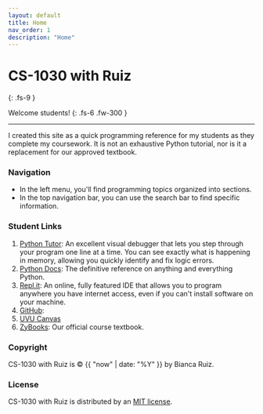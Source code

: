 ```yaml
---
layout: default
title: Home
nav_order: 1
description: "Home"
---
```


# CS-1030 with Ruiz
{: .fs-9 }

Welcome students!
{: .fs-6 .fw-300 }

---
I created this site as a quick programming reference for my students as they complete my coursework. It is not an exhaustive Python tutorial, nor is it a replacement for our approved textbook.

### Navigation
- In the left menu, you'll find programming topics organized into sections. 
- In the top navigation bar, you can use the search bar to find specific information.

### Student Links
1. [Python Tutor](): An excellent visual debugger that lets you step through your program one line at a time. You can see exactly what is happening in memory, allowing you quickly identify and fix logic errors. 
2. [Python Docs](): The definitive reference on anything and everything Python.
3. [Repl.it](https://repl.it/~): An online, fully featured IDE that allows you to program anywhere you have internet access, even if you can't install software on your machine. 
4. [GitHub](https://github.com/):
5. [UVU Canvas](https://uvu.instructure.com/)
6. [ZyBooks](https://learn.zybooks.com/library): Our official course textbook.


### Copyright
CS-1030 with Ruiz is &copy; {{ "now" | date: "%Y" }} by Bianca Ruiz.

### License
CS-1030 with Ruiz is distributed by an [MIT license](https://github.com/CS-1030/CS-1030.github.io/tree/master/LICENSE.txt).
